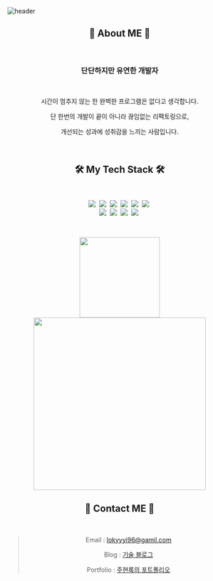 ![header](https://capsule-render.vercel.app/api?type=rect&height=150&color=gradient&text=HyeonLokJoo)

<!-- [![*'s github stats](https://github-readme-stats.vercel.app/api?username=lokyyyi)](https://github.com/lokyyyi) -->
<div align="center">
  
<h2 align="center"> 📌 About ME 📌 </h2>
<br>
<h3 align="center">단단하지만 유연한 개발자</h3>
<br>
<div align="center">
  <p>시간이 멈추지 않는 한 완벽한 프로그램은 없다고 생각합니다.</p>
  <p>단 한번의 개발이 끝이 아니라 끊임없는 리팩토링으로,</p>
  <p>개선되는 성과에 성취감을 느끼는 사람입니다.</p>
</div>
<br>
<h2 align="center"> 🛠 My Tech Stack 🛠 </h2>
<br>
<p align="center">
  <img src="https://img.shields.io/badge/java-%23ED8B00.svg?style=for-the-badge&logo=openjdk&logoColor=white" />&nbsp
  <img src="https://img.shields.io/badge/javascript-%23323330.svg?style=for-the-badge&logo=javascript&logoColor=%23F7DF1E" />&nbsp
  <img src="https://img.shields.io/badge/firebase-a08021?style=for-the-badge&logo=firebase&logoColor=ffcd34" />&nbsp
  <img src="https://img.shields.io/badge/spring-%236DB33F.svg?style=for-the-badge&logo=spring&logoColor=white" />&nbsp
  <img src="https://img.shields.io/badge/react-%2320232a.svg?style=for-the-badge&logo=react&logoColor=%2361DAFB" />&nbsp
  <img src="https://img.shields.io/badge/mysql-4479A1.svg?style=for-the-badge&logo=mysql&logoColor=white" />&nbsp <br>
  <img src="https://img.shields.io/badge/html5-%23E34F26.svg?style=for-the-badge&logo=html5&logoColor=white" />&nbsp
  <img src="https://img.shields.io/badge/css3-%231572B6.svg?style=for-the-badge&logo=css3&logoColor=white" />&nbsp
  <img src="https://img.shields.io/badge/MariaDB-003545?style=for-the-badge&logo=mariadb&logoColor=white" />&nbsp
  <img src="https://img.shields.io/badge/Thymeleaf-%23005C0F.svg?style=for-the-badge&logo=Thymeleaf&logoColor=white" />&nbsp
</p>
<br>
<p display="inline">
    <a href="https://github.com/walwald">
     <img height="180" src="https://github-readme-stats.vercel.app/api?username=lokyyyi&hide=none&hide_title=false&show_icons=ture&include_all_commits=false&theme=omni" />
     <img width="386" src="https://github-readme-stats.vercel.app/api/top-langs/?username=lokyyyi&layout=compact&show_icons=ture&show_owner=ture&hide_title=false&theme=omni&hide=none" />
    </a>
</p>


<h2 align="center"> 🧤 Contact ME 🧤 </h2>
<br>

>Email : <lokyyyi96@gamil.com>
>
>Blog : [기술 블로그](https://lokyyyi-tech.tistory.com/)
>
>Portfolio : [주현록의 포트폴리오](https://github.com/lokyyyi/portfolio/tree/main)
>



</div>

